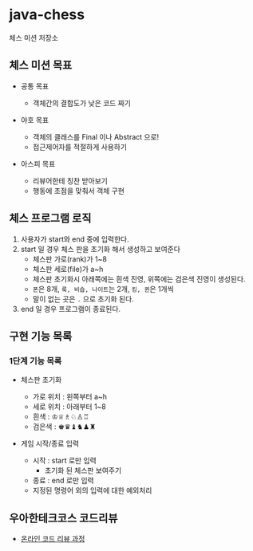 # java-chess

체스 미션 저장소

## 체스 미션 목표

- 공통 목표
    - 객체간의 결합도가 낮은 코드 짜기

- 야호 목표
    - 객체의 클래스를 Final 이나 Abstract 으로!
    - 접근제어자를 적절하게 사용하기

- 아스피 목표
    - 리뷰어한테 칭찬 받아보기
    - 행동에 초점을 맞춰서 객체 구현

## 체스 프로그램 로직

1. 사용자가 start와 end 중에 입력한다.
2. start 일 경우 체스 판을 초기화 해서 생성하고 보여준다
   - 체스판 가로(rank)가 1~8
   - 체스판 세로(file)가 a~h
   - 체스판 초기화시 아래쪽에는 흰색 진영, 위쪽에는 검은색 진영이 생성된다.
   - `폰`은 8개, `룩, 비숍, 나이트`는 2개, `킹, 퀸`은 1개씩
   - 말이 없는 곳은 `.` 으로 초기화 된다.
3. end 일 경우 프로그램이 종료된다.

## 구현 기능 목록

### 1단계 기능 목록

- 체스판 초기화
  - 가로 위치 : 왼쪽부터 a~h
  - 세로 위치 : 아래부터 1~8  
  - 흰색 : ♔♕♗♘♙♖  
  - 검은색 : ♚♛♝♞♟♜

- 게임 시작/종료 입력
  - 시작 : start 로만 입력
    - 초기화 된 체스판 보여주기
  - 종료 : end 로만 입력
  - 지정된 명령어 외의 입력에 대한 예외처리

## 우아한테크코스 코드리뷰

- [온라인 코드 리뷰 과정](https://github.com/woowacourse/woowacourse-docs/blob/master/maincourse/README.md)
